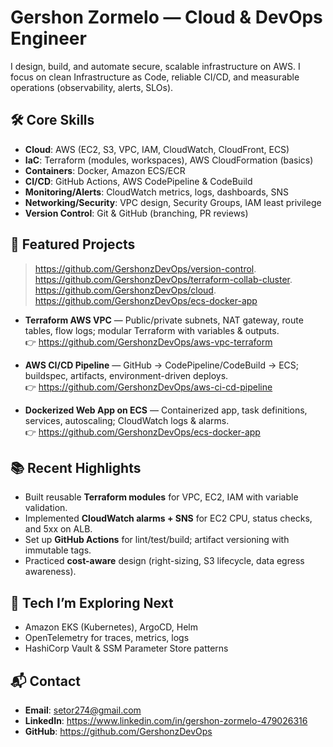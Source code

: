 # Gershon Zormelo — Cloud & DevOps Engineer

I design, build, and automate secure, scalable infrastructure on AWS. I focus on clean Infrastructure as Code, reliable CI/CD, and measurable operations (observability, alerts, SLOs).

## 🛠️ Core Skills
- **Cloud**: AWS (EC2, S3, VPC, IAM, CloudWatch, CloudFront, ECS)
- **IaC**: Terraform (modules, workspaces), AWS CloudFormation (basics)
- **Containers**: Docker, Amazon ECS/ECR
- **CI/CD**: GitHub Actions, AWS CodePipeline & CodeBuild
- **Monitoring/Alerts**: CloudWatch metrics, logs, dashboards, SNS
- **Networking/Security**: VPC design, Security Groups, IAM least privilege
- **Version Control**: Git & GitHub (branching, PR reviews)

## 🚀 Featured Projects
> https://github.com/GershonzDevOps/version-control.
> https://github.com/GershonzDevOps/terraform-collab-cluster.
> https://github.com/GershonzDevOps/cloud.
> https://github.com/GershonzDevOps/ecs-docker-app


- **Terraform AWS VPC** — Public/private subnets, NAT gateway, route tables, flow logs; modular Terraform with variables & outputs.  
  👉 https://github.com/GershonzDevOps/aws-vpc-terraform

- **AWS CI/CD Pipeline** — GitHub → CodePipeline/CodeBuild → ECS; buildspec, artifacts, environment-driven deploys.  
  👉 https://github.com/GershonzDevOps/aws-ci-cd-pipeline

- **Dockerized Web App on ECS** — Containerized app, task definitions, services, autoscaling; CloudWatch logs & alarms.  
  👉 https://github.com/GershonzDevOps/ecs-docker-app

## 📚 Recent Highlights
- Built reusable **Terraform modules** for VPC, EC2, IAM with variable validation.
- Implemented **CloudWatch alarms + SNS** for EC2 CPU, status checks, and 5xx on ALB.
- Set up **GitHub Actions** for lint/test/build; artifact versioning with immutable tags.
- Practiced **cost-aware** design (right-sizing, S3 lifecycle, data egress awareness).

## 🧪 Tech I’m Exploring Next
- Amazon EKS (Kubernetes), ArgoCD, Helm
- OpenTelemetry for traces, metrics, logs
- HashiCorp Vault & SSM Parameter Store patterns

## 📬 Contact
- **Email**: setor274@gmail.com
- **LinkedIn**: https://www.linkedin.com/in/gershon-zormelo-479026316
- **GitHub**: https://github.com/GershonzDevOps
